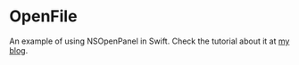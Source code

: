 # OpenFile
An example of using NSOpenPanel in Swift. Check the tutorial about it at [my blog](http://snackcoffee.me/2015/09/05/using-nsopenpanel-in-swift/).
